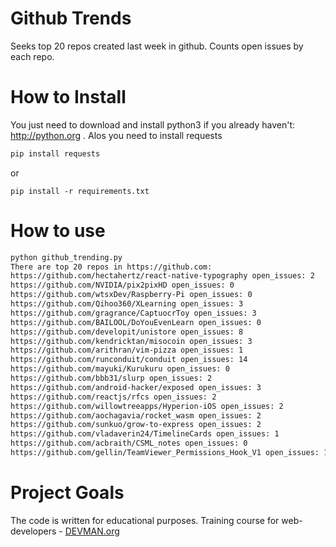 # Github Trends
Seeks top 20 repos created last week in github. Counts open issues by each repo.

# How to Install
You just need to download and install python3 if you already haven't: http://python.org .
Alos you need to install requests
```bash
pip install requests
```
or
```
pip install -r requirements.txt
```

# How to use
```bash
python github_trending.py
There are top 20 repos in https://github.com:
https://github.com/hectahertz/react-native-typography open_issues: 2
https://github.com/NVIDIA/pix2pixHD open_issues: 0
https://github.com/wtsxDev/Raspberry-Pi open_issues: 0
https://github.com/Qihoo360/XLearning open_issues: 3
https://github.com/gragrance/CaptuocrToy open_issues: 3
https://github.com/BAILOOL/DoYouEvenLearn open_issues: 0
https://github.com/developit/unistore open_issues: 8
https://github.com/kendricktan/misocoin open_issues: 3
https://github.com/arithran/vim-pizza open_issues: 1
https://github.com/runconduit/conduit open_issues: 14
https://github.com/mayuki/Kurukuru open_issues: 0
https://github.com/bbb31/slurp open_issues: 2
https://github.com/android-hacker/exposed open_issues: 3
https://github.com/reactjs/rfcs open_issues: 2
https://github.com/willowtreeapps/Hyperion-iOS open_issues: 2
https://github.com/aochagavia/rocket_wasm open_issues: 2
https://github.com/sunkuo/grow-to-express open_issues: 2
https://github.com/vladaverin24/TimelineCards open_issues: 1
https://github.com/acbraith/CSML_notes open_issues: 0
https://github.com/gellin/TeamViewer_Permissions_Hook_V1 open_issues: 1
```

# Project Goals
The code is written for educational purposes. Training course for web-developers - [DEVMAN.org](https://devman.org)
